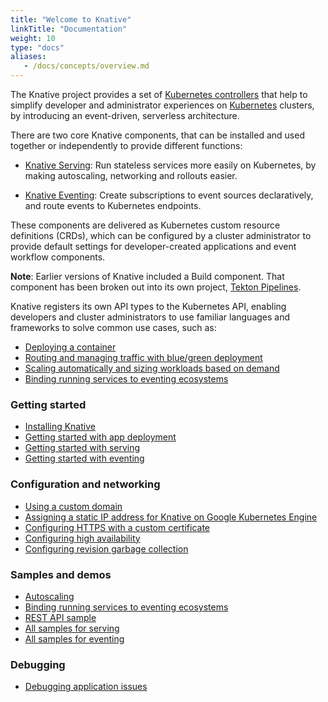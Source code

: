 ```yaml
---
title: "Welcome to Knative"
linkTitle: "Documentation"
weight: 10
type: "docs"
aliases:
   - /docs/concepts/overview.md
---
```


The Knative project provides a set of [Kubernetes controllers](https://kubernetes.io/docs/concepts/architecture/controller/) that help to simplify developer and administrator experiences on [Kubernetes](https://kubernetes.io) clusters, by introducing an event-driven, serverless architecture.

There are two core Knative components, that can be installed and used together or independently to provide different functions:

* [Knative Serving](https://knative.dev/docs/serving/): Run stateless services more easily on Kubernetes,
   by making autoscaling, networking and rollouts easier.

* [Knative Eventing](https://knative.dev/docs/eventing/): Create subscriptions to event sources declaratively,
   and route events to Kubernetes endpoints.

These components are delivered as Kubernetes custom resource definitions (CRDs), which can be configured by a cluster administrator to provide default settings for developer-created applications and event workflow components.

**Note**: Earlier versions of Knative included a Build component.  That component has been broken out into its own
project, [Tekton Pipelines](https://tekton.dev/).

Knative registers its own API types to the Kubernetes API, enabling developers and cluster administrators to use familiar languages and frameworks to solve common use cases, such as:

- [Deploying a container](./serving/getting-started-knative-app.md)
- [Routing and managing traffic with blue/green deployment](./serving/samples/blue-green-deployment.md)
- [Scaling automatically and sizing workloads based on demand](./serving/autoscaling)
- [Binding running services to eventing ecosystems](./eventing/getting-started.md)

### Getting started

- [Installing Knative](./install/README.md)
- [Getting started with app deployment](./serving/getting-started-knative-app.md)
- [Getting started with serving](./serving)
- [Getting started with eventing](./eventing)

### Configuration and networking

- [Using a custom domain](./serving/using-a-custom-domain.md)
- [Assigning a static IP address for Knative on Google Kubernetes Engine](./serving/gke-assigning-static-ip-address.md)
- [Configuring HTTPS with a custom certificate](./serving/using-a-tls-cert.md)
- [Configuring high availability](./serving/config-ha.md)
- [Configuring revision garbage collection](./serving/config-gc.md)

### Samples and demos

- [Autoscaling](./serving/autoscaling/autoscale-go/)
- [Binding running services to eventing ecosystems](./eventing/samples/kubernetes-event-source/)
- [REST API sample](./serving/samples/rest-api-go/README.md)
- [All samples for serving](./serving/samples/)
- [All samples for eventing](./eventing/samples/)

### Debugging

- [Debugging application issues](./serving/debugging-application-issues.md)
